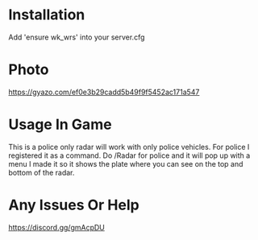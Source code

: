 
# Installation

Add 'ensure wk_wrs' into your server.cfg

# Photo

https://gyazo.com/ef0e3b29cadd5b49f9f5452ac171a547

# Usage In Game

This is a police only radar will work with only police vehicles. 
For police I registered it as a command. Do /Radar for police and it will pop up with a menu
I made it so it shows the plate where you can see on the top and bottom of the radar.

# Any Issues Or Help 
https://discord.gg/gmAcpDU
